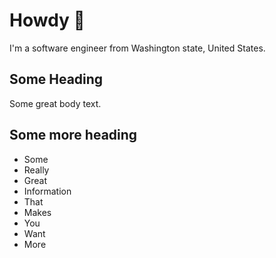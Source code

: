 # Howdy 🧅

I'm a software engineer from Washington state, United States.

## Some Heading

Some great body text.

## Some more heading
- Some
- Really
- Great
- Information
- That
- Makes
- You
- Want
- More
